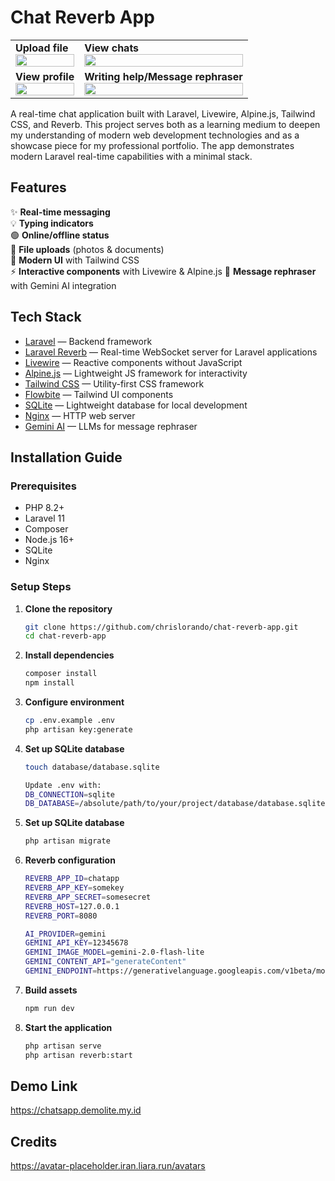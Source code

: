 # Chat Reverb App
<table>
  <tr>
    <td>
      <strong>Upload file</strong><br>
      <img src="https://github.com/user-attachments/assets/a837b236-d3a4-4e8c-a5e1-58d0bf83a213" width="100%">
    </td>
    <td>
      <strong>View chats</strong><br>
      <img src="https://github.com/user-attachments/assets/730b8f76-4f89-48e3-9cc6-fbf98d77e883" width="100%">
    </td>
  </tr>
  <tr>
    <td>
      <strong>View profile</strong><br>
      <img src="https://github.com/user-attachments/assets/8f3b01ca-9b48-4f1a-a699-ba2f22a9a3fd" width="100%">
    </td>
    <td>
      <strong>Writing help/Message rephraser</strong><br>
      <img src="https://github.com/user-attachments/assets/66b309c8-3740-4801-b5d5-19ef6c374caf" width="100%">
    </td>
  </tr>
</table>



A real-time chat application built with Laravel, Livewire, Alpine.js, Tailwind CSS, and Reverb. This project serves both as a learning medium to deepen my understanding of modern web development technologies and as a showcase piece for my professional portfolio. The app demonstrates modern Laravel real-time capabilities with a minimal stack.

## Features

✨ **Real-time messaging**  
💡 **Typing indicators**  
🟢 **Online/offline status**  
📁 **File uploads** (photos & documents)  
🎨 **Modern UI** with Tailwind CSS  
⚡ **Interactive components** with Livewire & Alpine.js
🧠 **Message rephraser** with Gemini AI integration

## Tech Stack
- [Laravel](https://laravel.com/) — Backend framework
- [Laravel Reverb](https://reverb.laravel.com/) — Real-time WebSocket server for Laravel applications
- [Livewire](https://livewire.laravel.com/) — Reactive components without JavaScript
- [Alpine.js](https://alpinejs.dev/) — Lightweight JS framework for interactivity
- [Tailwind CSS](https://tailwindcss.com/) — Utility-first CSS framework
- [Flowbite](https://flowbite.com/) — Tailwind UI components
- [SQLite](https://www.sqlite.org/) — Lightweight database for local development
- [Nginx](https://nginx.org/) — HTTP web server
- [Gemini AI](https://ai.google.dev/gemini-api/docs) — LLMs for message rephraser

## Installation Guide

### Prerequisites
- PHP 8.2+
- Laravel 11
- Composer
- Node.js 16+
- SQLite
- Nginx 

### Setup Steps

1. **Clone the repository**
   ```bash
   git clone https://github.com/chrislorando/chat-reverb-app.git
   cd chat-reverb-app

2. **Install dependencies**
   ```bash
   composer install
   npm install

3. **Configure environment**
   ```bash
   cp .env.example .env
   php artisan key:generate

4. **Set up SQLite database**
   ```bash
   touch database/database.sqlite

   Update .env with:
   DB_CONNECTION=sqlite
   DB_DATABASE=/absolute/path/to/your/project/database/database.sqlite

5. **Set up SQLite database**
   ```bash
   php artisan migrate

6. **Reverb configuration**
   ```bash
   REVERB_APP_ID=chatapp
   REVERB_APP_KEY=somekey
   REVERB_APP_SECRET=somesecret
   REVERB_HOST=127.0.0.1
   REVERB_PORT=8080

   AI_PROVIDER=gemini
   GEMINI_API_KEY=12345678
   GEMINI_IMAGE_MODEL=gemini-2.0-flash-lite
   GEMINI_CONTENT_API="generateContent"
   GEMINI_ENDPOINT=https://generativelanguage.googleapis.com/v1beta/models

7. **Build assets**
   ```bash
   npm run dev

8. **Start the application**
   ```bash
   php artisan serve
   php artisan reverb:start

## Demo Link
   https://chatsapp.demolite.my.id

## Credits
   https://avatar-placeholder.iran.liara.run/avatars
